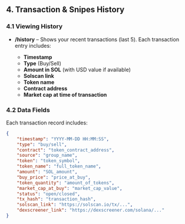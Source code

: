 ## 4. Transaction & Snipes History

### 4.1 Viewing History

* **/history** – Shows your recent transactions (last 5).
  Each transaction entry includes:

  * **Timestamp**
  * **Type** (Buy/Sell)
  * **Amount in SOL** (with USD value if available)
  * **Solscan link**
  * **Token name**
  * **Contract address**
  * **Market cap at time of transaction**

### 4.2 Data Fields

Each transaction record includes:

```json
{
    "timestamp": "YYYY-MM-DD HH:MM:SS",
    "type": "buy/sell",
    "contract": "token_contract_address",
    "source": "group_name",
    "token": "token_symbol",
    "token_name": "full_token_name",
    "amount": "SOL_amount",
    "buy_price": "price_at_buy",
    "token_quantity": "amount_of_tokens",
    "market_cap_at_buy": "market_cap_value",
    "status": "open/closed",
    "tx_hash": "transaction_hash",
    "solscan_link": "https://solscan.io/tx/...",
    "dexscreener_link": "https://dexscreener.com/solana/..."
}
```

